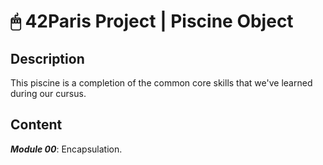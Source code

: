 # 🖱 42Paris Project | Piscine Object

## Description

This piscine is a completion of the common core skills that we've learned during our cursus.  

## Content

***Module 00***: Encapsulation.  
